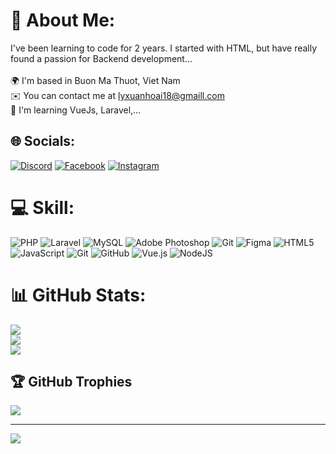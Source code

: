 # 💫 About Me:
I've been learning to code for 2 years. I started with HTML, but have really found a passion for Backend development...<br><br>🌍  I'm based in Buon Ma Thuot, Viet Nam<br>✉️  You can contact me at lyxuanhoai18@gmaill.com<br>🧠  I'm learning VueJs, Laravel,...


## 🌐 Socials:
[![Discord](https://img.shields.io/badge/Discord-%237289DA.svg?logo=discord&logoColor=white)](https://discord.gg/hoailyhihi) [![Facebook](https://img.shields.io/badge/Facebook-%231877F2.svg?logo=Facebook&logoColor=white)](https://facebook.com/hoaily.vn) [![Instagram](https://img.shields.io/badge/Instagram-%23E4405F.svg?logo=Instagram&logoColor=white)](https://instagram.com/hoaily0602) 

# 💻 Skill:
![PHP](https://img.shields.io/badge/php-%23777BB4.svg?style=for-the-badge&logo=php&logoColor=white) ![Laravel](https://img.shields.io/badge/laravel-%23FF2D20.svg?style=for-the-badge&logo=laravel&logoColor=white) ![MySQL](https://img.shields.io/badge/mysql-4479A1.svg?style=for-the-badge&logo=mysql&logoColor=white) ![Adobe Photoshop](https://img.shields.io/badge/adobe%20photoshop-%2331A8FF.svg?style=for-the-badge&logo=adobe%20photoshop&logoColor=white) ![Git](https://img.shields.io/badge/git-%23F05033.svg?style=for-the-badge&logo=git&logoColor=white) ![Figma](https://img.shields.io/badge/figma-%23F24E1E.svg?style=for-the-badge&logo=figma&logoColor=white) ![HTML5](https://img.shields.io/badge/html5-%23E34F26.svg?style=for-the-badge&logo=html5&logoColor=white) ![JavaScript](https://img.shields.io/badge/javascript-%23323330.svg?style=for-the-badge&logo=javascript&logoColor=%23F7DF1E) ![Git](https://img.shields.io/badge/git-%23F05033.svg?style=for-the-badge&logo=git&logoColor=white) ![GitHub](https://img.shields.io/badge/github-%23121011.svg?style=for-the-badge&logo=github&logoColor=white) ![Vue.js](https://img.shields.io/badge/vue.js-%2335495e.svg?style=for-the-badge&logo=vuedotjs&logoColor=%234FC08D) ![NodeJS](https://img.shields.io/badge/node.js-6DA55F?style=for-the-badge&logo=node.js&logoColor=white)
# 📊 GitHub Stats:
![](https://github-readme-stats.vercel.app/api?username=hoaily2005&theme=dark&hide_border=false&include_all_commits=false&count_private=false)<br/>
![](https://github-readme-streak-stats.herokuapp.com/?user=hoaily2005&theme=dark&hide_border=false)<br/>
![](https://github-readme-stats.vercel.app/api/top-langs/?username=hoaily2005&theme=dark&hide_border=false&include_all_commits=false&count_private=false&layout=compact)

## 🏆 GitHub Trophies
![](https://github-profile-trophy.vercel.app/?username=hoaily2005&theme=radical&no-frame=false&no-bg=true&margin-w=4)

---
[![](https://visitcount.itsvg.in/api?id=hoaily2005&icon=7&color=0)](https://visitcount.itsvg.in)

<!-- Proudly created with GPRM ( https://gprm.itsvg.in ) -->
